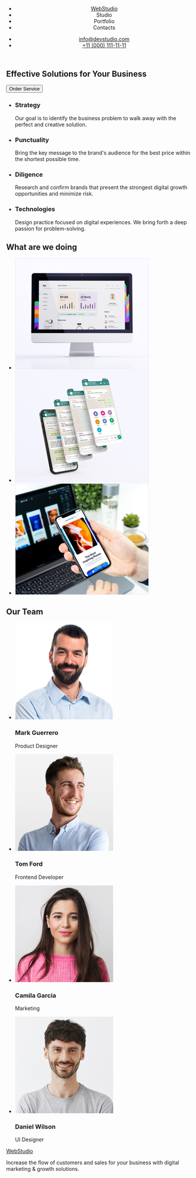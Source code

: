 <!DOCTYPE html>

<html lang="en">
  <head>
    <meta charset="UTF-8" />
    <meta http-equiv="X-UA-Compatible" content="IE=edge" />
    <meta name="viewport" content="width=device-width, initial-scale=1.0" />
    <title>Document</title>
  </head>
  <body>
    <header>
      <nav>
        <ul>
          <li><a href="WebStudio">WebStudio</a></li>
          <li><a href="./index.html"></a>Studio</li>
          <li><a href="./portfolio.html"></a>Portfolio</li>
          <li><a href="./contacts.html"></a>Contacts</li>
        </ul>
      </nav>
      <adress>
        <ul>
          <li><a href="mailto:info@devstudio.com">info@devstudio.com</a></li>
          <li><a href="tel:+110001111111">+11 (000) 111-11-11</a></li>
        </ul>
      </adress>
      </header>
      <section>
      <h1>Effective Solutions for Your Business</h1>
      <button type="button">Order Service</button>
      </section>
    <main>
      <section>
        <ul>
          <li>
            <h3>Strategy</h3>
            <p>
              Our goal is to identify the business problem to walk away with the
              perfect and creative solution.
            </p>
          </li>
          <li>
            <h3>Punctuality</h3>
            <p>
              Bring the key message to the brand's audience for the best price
              within the shortest possible time.
            </p>
          </li>
          <li>
            <h3>Diligence</h3>
            <p>
              Research and confirm brands that present the strongest digital
              growth opportunities and minimize risk.
            </p>
          </li>
          <li>
            <h3>Technologies</h3>
            <p>
              Design practice focused on digital experiences. We bring forth a
              deep passion for problem-solving.
            </p>
          </li>
        </ul>
      </section>
      <section>
        <h2>What are we doing</h2>
        <ul>
        <li><img src="./images/img01.jpg" alt="computer" width="360" /></li>
        <li><img src="./images/img02.jpg" alt="phone" width="360" /></li>
        <li><img src="./images/img03.jpg" alt="phone and computer" width="360" /></li>
        </ul>
      </section>
      <section>
        <h2>Our Team</h2>
        <ul>
          <li>
              <img src="./images/foto1.jpg" alt="Mark Guerrero" width="264" />
              <h3>Mark Guerrero</h3>
              <p>Product Designer</p>
          </li>
          <li>
              <img src="./images/foto2.jpg" alt="Tom Ford" width="264" />
              <h3>Tom Ford</h3>
              <p>Frontend Developer</p>
          </li>
          <li>
              <img src="./images/foto3.jpg" alt="Camila Garcia" width="264" />
              <h3>Camila Garcia</h3>
              <p>Marketing</p>
          </li>
          <li>
              <img src="./images/foto4.jpg" alt="Daniel Wilson" width="264" />
              <h3>Daniel Wilson</h3>
              <p>UI Designer</p>
          </li>
        </ul>
      </section>
    </main>
    <footer>
      <a href="./index.html">WebStudio</a>
      <p>
        Increase the flow of customers and sales for your business with digital
        marketing & growth solutions.
      </p>
    </footer>

  </body>
</html>
